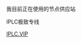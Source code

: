 我目前正在使用的节点供应站<p>
	<span><span><span><span>IPLC极致专线</span></span></span></span> 
</p>
<p>
	<span><span><span><span><a href="https://iplc.vip/" target="_blank">IPLC.VIP</a></span></span></span></span>
</p>
<p>
	<span><span></span></span> 
</p>
